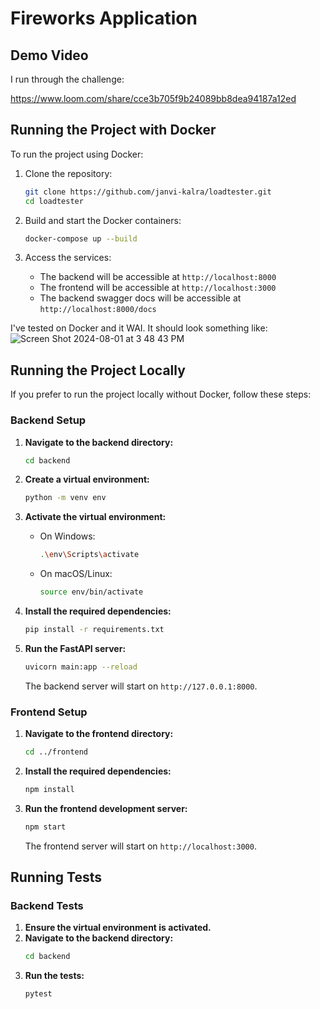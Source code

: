 # Fireworks Application

## Demo Video

I run through the challenge: 

https://www.loom.com/share/cce3b705f9b24089bb8dea94187a12ed


## Running the Project with Docker

To run the project using Docker:

1. Clone the repository:

    ```bash
    git clone https://github.com/janvi-kalra/loadtester.git
    cd loadtester
    ```

2. Build and start the Docker containers:

    ```bash
    docker-compose up --build
    ```

3. Access the services:

    - The backend will be accessible at `http://localhost:8000`
    - The frontend will be accessible at `http://localhost:3000`
    - The backend swagger docs will be accessible at `http://localhost:8000/docs`
  
I've tested on Docker and it WAI. It should look something like:
![Screen Shot 2024-08-01 at 3 48 43 PM](https://github.com/user-attachments/assets/4e58a2a7-67b4-476a-adda-13e7414cf0bf)

## Running the Project Locally

If you prefer to run the project locally without Docker, follow these steps:

### Backend Setup

1. **Navigate to the backend directory:**
    ```bash
    cd backend
    ```

2. **Create a virtual environment:**
    ```bash
    python -m venv env
    ```

3. **Activate the virtual environment:**
    - On Windows:
        ```bash
        .\env\Scripts\activate
        ```
    - On macOS/Linux:
        ```bash
        source env/bin/activate
        ```

4. **Install the required dependencies:**
    ```bash
    pip install -r requirements.txt
    ```

5. **Run the FastAPI server:**
    ```bash
    uvicorn main:app --reload
    ```

    The backend server will start on `http://127.0.0.1:8000`.

### Frontend Setup

1. **Navigate to the frontend directory:**
    ```bash
    cd ../frontend
    ```

2. **Install the required dependencies:**
    ```bash
    npm install
    ```

3. **Run the frontend development server:**
    ```bash
    npm start
    ```

    The frontend server will start on `http://localhost:3000`.

## Running Tests

### Backend Tests

1. **Ensure the virtual environment is activated.**
2. **Navigate to the backend directory:**
    ```bash
    cd backend
    ```
3. **Run the tests:**
    ```bash
    pytest
    ```
